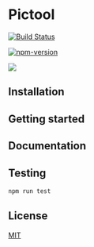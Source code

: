 # Pictool

[![Build Status](https://travis-ci.com/chenshenhai/pictool.svg?branch=master)](https://travis-ci.com/chenshenhai/pictool)

[![npm-version](https://img.shields.io/npm/l/pictool.svg)](./LICENSE)

[![](https://img.shields.io/npm/v/pictool.svg)](https://www.npmjs.com/package/pictool)


## Installation

## Getting started

## Documentation

## Testing

```sh
npm run test
```

## License

[MIT](./LICENSE)